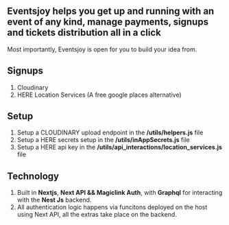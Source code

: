 ## Eventsjoy helps you get up and running with an event of any kind, manage payments, signups and tickets distribution all in a click
Most importantly, Eventsjoy is open for you to build your idea from.

## Signups
1. Cloudinary
2. HERE Location Services (A free google places alternative)

## Setup 
1. Setup a CLOUDINARY upload endpoint in the **/utils/helpers.js** file
2. Setup a HERE secrets setup in the **/utils/inAppSecrets.js** file
3. Setup a HERE api key in the **/utils/api_interactions/location_services.js** file


## Technology
1. Built in **Nextjs**, **Next API && Magiclink Auth**, with **Graphql** for interacting with the **Nest Js** backend.
2. All authentication logic happens via funcitons deployed on the host using Next API, all the extras take place on the backend.
